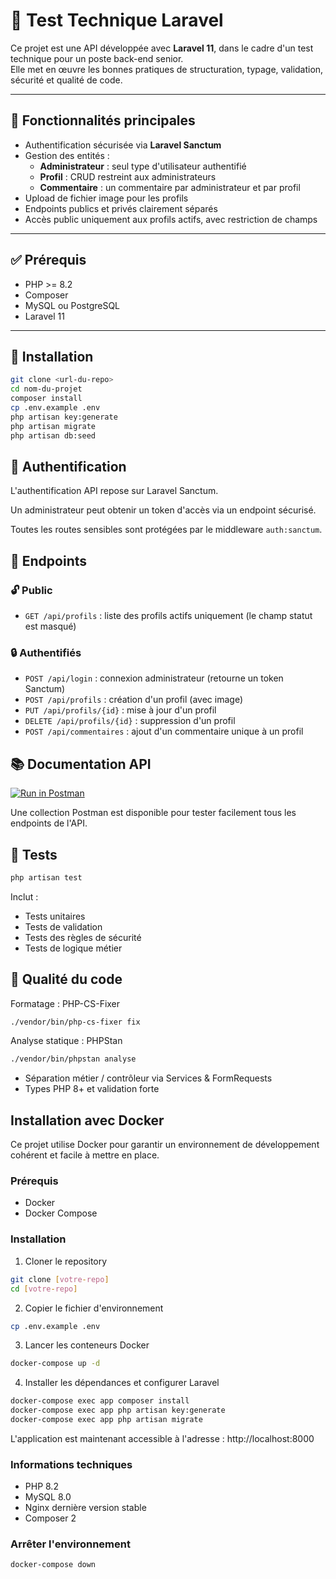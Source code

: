 # 🚀 Test Technique Laravel

Ce projet est une API développée avec **Laravel 11**, dans le cadre d'un test technique pour un poste back-end senior.  
Elle met en œuvre les bonnes pratiques de structuration, typage, validation, sécurité et qualité de code.

---

## 🧱 Fonctionnalités principales

- Authentification sécurisée via **Laravel Sanctum**
- Gestion des entités :
  - **Administrateur** : seul type d'utilisateur authentifié
  - **Profil** : CRUD restreint aux administrateurs
  - **Commentaire** : un commentaire par administrateur et par profil
- Upload de fichier image pour les profils
- Endpoints publics et privés clairement séparés
- Accès public uniquement aux profils actifs, avec restriction de champs

---

## ✅ Prérequis

- PHP >= 8.2
- Composer
- MySQL ou PostgreSQL
- Laravel 11

---

## 🔧 Installation

```bash
git clone <url-du-repo>
cd nom-du-projet
composer install
cp .env.example .env
php artisan key:generate
php artisan migrate
php artisan db:seed
```

## 🔐 Authentification

L'authentification API repose sur Laravel Sanctum.

Un administrateur peut obtenir un token d'accès via un endpoint sécurisé.

Toutes les routes sensibles sont protégées par le middleware `auth:sanctum`.

## 📡 Endpoints

### 🔓 Public
- `GET /api/profils` : liste des profils actifs uniquement (le champ statut est masqué)

### 🔒 Authentifiés
- `POST /api/login` : connexion administrateur (retourne un token Sanctum)
- `POST /api/profils` : création d'un profil (avec image)
- `PUT /api/profils/{id}` : mise à jour d'un profil
- `DELETE /api/profils/{id}` : suppression d'un profil
- `POST /api/commentaires` : ajout d'un commentaire unique à un profil

## 📚 Documentation API

[![Run in Postman](https://run.pstmn.io/button.svg)](https://www.postman.com/workspace/Personal-Workspace~36238254-d24c-4c35-a285-f076a53b2d9b/collection/38215188-40a0e712-9237-4d0d-a904-63923a632ba7?action=share&creator=38215188&active-environment=38215188-6be0bf19-8f28-4887-aba7-b410310a7a9d)

Une collection Postman est disponible pour tester facilement tous les endpoints de l'API.

## 🧪 Tests

```bash
php artisan test
```

Inclut :
- Tests unitaires
- Tests de validation
- Tests des règles de sécurité
- Tests de logique métier

## 🧰 Qualité du code

Formatage : PHP-CS-Fixer
```bash
./vendor/bin/php-cs-fixer fix
```

Analyse statique : PHPStan
```bash
./vendor/bin/phpstan analyse
```

- Séparation métier / contrôleur via Services & FormRequests
- Types PHP 8+ et validation forte

## Installation avec Docker

Ce projet utilise Docker pour garantir un environnement de développement cohérent et facile à mettre en place.

### Prérequis
- Docker
- Docker Compose

### Installation

1. Cloner le repository
```bash
git clone [votre-repo]
cd [votre-repo]
```

2. Copier le fichier d'environnement
```bash
cp .env.example .env
```

3. Lancer les conteneurs Docker
```bash
docker-compose up -d
```

4. Installer les dépendances et configurer Laravel
```bash
docker-compose exec app composer install
docker-compose exec app php artisan key:generate
docker-compose exec app php artisan migrate
```

L'application est maintenant accessible à l'adresse : http://localhost:8000

### Informations techniques

- PHP 8.2
- MySQL 8.0
- Nginx dernière version stable
- Composer 2

### Arrêter l'environnement
```bash
docker-compose down
```
